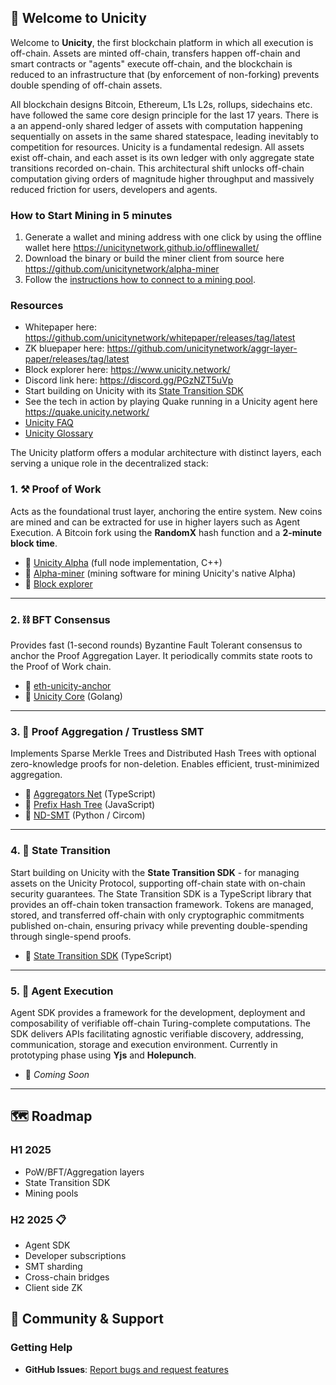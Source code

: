 ## 🚀 Welcome to Unicity

Welcome to **Unicity**, the first blockchain platform in which all execution is off-chain. Assets are minted off-chain, transfers happen off-chain and smart contracts or "agents" execute off-chain, and the blockchain is reduced to an infrastructure that (by enforcement of non-forking) prevents double spending of off-chain assets. 

All blockchain designs Bitcoin, Ethereum, L1s L2s, rollups, sidechains etc. have followed the same core design principle for the last 17 years. There is a an append-only shared ledger of assets with computation happening sequentially on assets in the same shared statespace, leading inevitably to competition for resources. Unicity is a fundamental redesign. All assets exist off-chain, and each asset is its own ledger with only aggregate state transitions recorded on-chain. This architectural shift unlocks off-chain computation giving orders of magnitude higher throughput and massively reduced friction for users, developers and agents.

### How to Start Mining in 5 minutes 
1. Generate a wallet and mining address with one click by using the offline wallet here https://unicitynetwork.github.io/offlinewallet/
2. Download the binary or build the miner client from source here https://github.com/unicitynetwork/alpha-miner
3. Follow the [instructions how to connect to a mining pool](https://github.com/unicitynetwork/alpha-miner?tab=readme-ov-file#pool-mining-stratum).

### Resources 
* Whitepaper here: https://github.com/unicitynetwork/whitepaper/releases/tag/latest
* ZK bluepaper here: https://github.com/unicitynetwork/aggr-layer-paper/releases/tag/latest
* Block explorer here: https://www.unicity.network/
* Discord link here: https://discord.gg/PGzNZT5uVp
* Start building on Unicity with its [State Transition SDK](https://github.com/unicitynetwork/state-transition-sdk)
* See the tech in action by playing Quake running in a Unicity agent here https://quake.unicity.network/
* [Unicity FAQ](https://docs.google.com/document/d/1cQ2Zom5zfk5HXj0fRlysYDarj245fIqO4sPfDYPCcTc/)
* [Unicity Glossary](https://docs.google.com/document/d/1-6kmf5SqxGuQJGbtJ7wzUnBM7p8N8WsFgtFNH2x384A/)

The Unicity platform offers a modular architecture with distinct layers, each serving a unique role in the decentralized stack:


### 1. ⚒️ Proof of Work

Acts as the foundational trust layer, anchoring the entire system. New coins are mined and can be extracted for use in higher layers such as Agent Execution. A Bitcoin fork using the **RandomX** hash function and a **2-minute block time**.

- 🔗 [Unicity Alpha](https://github.com/unicitynetwork/alpha) (full node implementation, C++)
- 🔗 [Alpha-miner](https://github.com/unicitynetwork/alpha-miner) (mining software for mining Unicity's native Alpha)
- 🔗 [Block explorer](https://www.unicity.network/)

---

### 2. ⛓️ BFT Consensus

Provides fast (1-second rounds) Byzantine Fault Tolerant consensus to anchor the Proof Aggregation Layer. It periodically commits state roots to the Proof of Work chain.

- 🔗 [eth-unicity-anchor](https://github.com/unicitynetwork/eth-unicity-anchor)  
- 🔗 [Unicity Core](https://github.com/unicitynetwork/unicity-core) (Golang)

---

### 3. 🌲 Proof Aggregation / Trustless SMT

Implements Sparse Merkle Trees and Distributed Hash Trees with optional zero-knowledge proofs for non-deletion. Enables efficient, trust-minimized aggregation.

- 🔗 [Aggregators Net](https://github.com/unicitynetwork/aggregators_net) (TypeScript)  
- 🔗 [Prefix Hash Tree](https://github.com/unicitynetwork/prefix-hash-tree) (JavaScript)  
- 🔗 [ND-SMT](https://github.com/unicitynetwork/nd-smt) (Python / Circom)

---

### 4. 💱 State Transition

Start building on Unicity with the **State Transition SDK** - for managing assets on the Unicity Protocol, supporting off-chain state with on-chain security guarantees. The State Transition SDK is a TypeScript library that provides an off-chain token transaction framework. Tokens are managed, stored, and transferred off-chain with only cryptographic commitments published on-chain, ensuring privacy while preventing double-spending through single-spend proofs.

- 🔗 [State Transition SDK](https://github.com/unicitynetwork/state-transition-sdk) (TypeScript)

---

### 5. 🤖 Agent Execution

Agent SDK provides a framework for the development, deployment and composability of verifiable off-chain Turing-complete computations. The SDK delivers APIs facilitating agnostic verifiable discovery, addressing, communication, storage and execution environment. Currently in prototyping phase using **Yjs** and **Holepunch**.

- 🚧 *Coming Soon*

---

## 🗺️ Roadmap
### H1 2025
- PoW/BFT/Aggregation layers
- State Transition SDK
- Mining pools

### H2 2025 📋
- Agent SDK
- Developer subscriptions
- SMT sharding
- Cross-chain bridges
- Client side ZK

## 🤝 Community & Support

### Getting Help
- **GitHub Issues**: [Report bugs and request features](https://github.com/unicitynetwork/.github/issues)

<!--

**Here are some ideas to get you started:**

🙋‍♀️ A short introduction - what is your organization all about?
🌈 Contribution guidelines - how can the community get involved?
👩‍💻 Useful resources - where can the community find your docs? Is there anything else the community should know?
🍿 Fun facts - what does your team eat for breakfast?
🧙 Remember, you can do mighty things with the power of [Markdown](https://docs.github.com/github/writing-on-github/getting-started-with-writing-and-formatting-on-github/basic-writing-and-formatting-syntax)
-->
